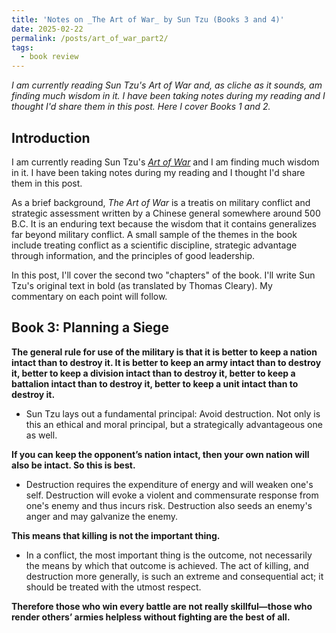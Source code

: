 ```yaml
---
title: 'Notes on _The Art of War_ by Sun Tzu (Books 3 and 4)'
date: 2025-02-22
permalink: /posts/art_of_war_part2/
tags:
  - book review
---
```


_I am currently reading Sun Tzu's Art of War and, as cliche as it sounds, am finding much wisdom in it. I have been taking notes during my reading and I thought I'd share them in this post. Here I cover Books 1 and 2._

Introduction
------------

I am currently reading Sun Tzu's [_Art of War_](https://en.wikipedia.org/wiki/The_Art_of_War) and I am finding much wisdom in it. I have been taking notes during my reading and I thought I'd share them in this post. 

As a brief background, _The Art of War_ is a treatis on military conflict and strategic assessment written by a Chinese general somewhere around 500 B.C. It is an enduring text because the wisdom that it contains generalizes far beyond military conflict. A small sample of the themes in the book include treating conflict as a scientific discipline, strategic advantage through information, and the principles of good leadership. 

In this post, I'll cover the second two "chapters" of the book. I'll write Sun Tzu's original text in bold (as translated by Thomas Cleary). My commentary on each point will follow.

Book 3: Planning a Siege
------------------------

**The general rule for use of the military is that it is better to keep a nation intact than to destroy it. It is better to keep an army intact than to destroy it, better to keep a division intact than to destroy it, better to keep a battalion intact than to destroy it, better to keep a unit intact than to destroy it.**

* Sun Tzu lays out a fundamental principal: Avoid destruction. Not only is this an ethical and moral principal, but a strategically advantageous one as well. 

**If you can keep the opponent’s nation intact, then your own nation will also be intact. So this is best.**

* Destruction requires the expenditure of energy and will weaken one's self. Destruction will evoke a violent and commensurate response from one's enemy and thus incurs risk. Destruction also seeds an enemy's anger and may galvanize the enemy.

**This means that killing is not the important thing.**

* In a conflict, the most important thing is the outcome, not necessarily the means by which that outcome is achieved. The act of killing, and destruction more generally, is such an extreme and consequential act; it should be treated with the utmost respect.

**Therefore those who win every battle are not really skillful—those who render others’ armies helpless without fighting are the best of all.**



